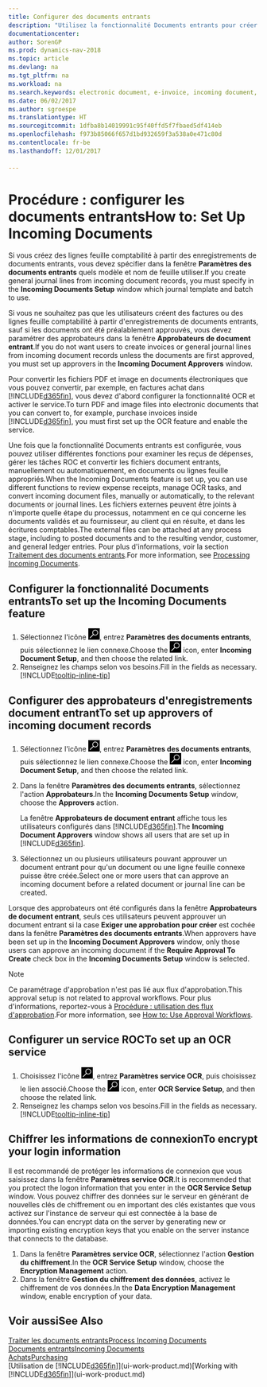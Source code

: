 ```yaml
---
title: Configurer des documents entrants
description: "Utilisez la fonctionnalité Documents entrants pour créer des documents électroniques, gérer des tâches OCR, importer des factures, et convertir des fichiers images."
documentationcenter: 
author: SorenGP
ms.prod: dynamics-nav-2018
ms.topic: article
ms.devlang: na
ms.tgt_pltfrm: na
ms.workload: na
ms.search.keywords: electronic document, e-invoice, incoming document, OCR, ecommerce, document exchange, import invoice
ms.date: 06/02/2017
ms.author: sgroespe
ms.translationtype: HT
ms.sourcegitcommit: 1dfba8b14019991c95f40ffd5f7fbaed5df414eb
ms.openlocfilehash: f973b85066f657d1bd932659f3a538a0e471c80d
ms.contentlocale: fr-be
ms.lasthandoff: 12/01/2017

---
```

# <a name="how-to-set-up-incoming-documents"></a><span data-ttu-id="05e4c-103">Procédure : configurer les documents entrants</span><span class="sxs-lookup"><span data-stu-id="05e4c-103">How to: Set Up Incoming Documents</span></span>
<span data-ttu-id="05e4c-104">Si vous créez des lignes feuille comptabilité à partir des enregistrements de documents entrants, vous devez spécifier dans la fenêtre **Paramètres des documents entrants** quels modèle et nom de feuille utiliser.</span><span class="sxs-lookup"><span data-stu-id="05e4c-104">If you create general journal lines from incoming document records, you must specify in the **Incoming Documents Setup** window which journal template and batch to use.</span></span>

<span data-ttu-id="05e4c-105">Si vous ne souhaitez pas que les utilisateurs créent des factures ou des lignes feuille comptabilité à partir d'enregistrements de documents entrants, sauf si les documents ont été préalablement approuvés, vous devez paramétrer des approbateurs dans la fenêtre **Approbateurs de document entrant**.</span><span class="sxs-lookup"><span data-stu-id="05e4c-105">If you do not want users to create invoices or general journal lines from incoming document records unless the documents are first approved, you must set up approvers in the **Incoming Document Approvers** window.</span></span>

<span data-ttu-id="05e4c-106">Pour convertir les fichiers PDF et image en documents électroniques que vous pouvez convertir, par exemple, en factures achat dans [!INCLUDE[d365fin](includes/d365fin_md.md)], vous devez d'abord configurer la fonctionnalité OCR et activer le service.</span><span class="sxs-lookup"><span data-stu-id="05e4c-106">To turn PDF and image files into electronic documents that you can convert to, for example, purchase invoices inside [!INCLUDE[d365fin](includes/d365fin_md.md)], you must first set up the OCR feature and enable the service.</span></span>

<span data-ttu-id="05e4c-107">Une fois que la fonctionnalité Documents entrants est configurée, vous pouvez utiliser différentes fonctions pour examiner les reçus de dépenses, gérer les tâches ROC et convertir les fichiers document entrants, manuellement ou automatiquement, en documents ou lignes feuille appropriés.</span><span class="sxs-lookup"><span data-stu-id="05e4c-107">When the Incoming Documents feature is set up, you can use different functions to review expense receipts, manage OCR tasks, and convert incoming document files, manually or automatically, to the relevant documents or journal lines.</span></span> <span data-ttu-id="05e4c-108">Les fichiers externes peuvent être joints à n'importe quelle étape du processus, notamment en ce qui concerne les documents validés et au fournisseur, au client qui en résulte, et dans les écritures comptables.</span><span class="sxs-lookup"><span data-stu-id="05e4c-108">The external files can be attached at any process stage, including to posted documents and to the resulting vendor, customer, and general ledger entries.</span></span> <span data-ttu-id="05e4c-109">Pour plus d'informations, voir la section [Traitement des documents entrants](across-process-income-documents.md).</span><span class="sxs-lookup"><span data-stu-id="05e4c-109">For more information, see [Processing Incoming Documents](across-process-income-documents.md).</span></span>

## <a name="to-set-up-the-incoming-documents-feature"></a><span data-ttu-id="05e4c-110">Configurer la fonctionnalité Documents entrants</span><span class="sxs-lookup"><span data-stu-id="05e4c-110">To set up the Incoming Documents feature</span></span>
1. <span data-ttu-id="05e4c-111">Sélectionnez l'icône ![Page ou état pour la recherche](media/ui-search/search_small.png "Page ou état pour la recherche"), entrez **Paramètres des documents entrants**, puis sélectionnez le lien connexe.</span><span class="sxs-lookup"><span data-stu-id="05e4c-111">Choose the ![Search for Page or Report](media/ui-search/search_small.png "Search for Page or Report icon") icon, enter **Incoming Document Setup**, and then choose the related link.</span></span>
2. <span data-ttu-id="05e4c-112">Renseignez les champs selon vos besoins.</span><span class="sxs-lookup"><span data-stu-id="05e4c-112">Fill in the fields as necessary.</span></span> [!INCLUDE[tooltip-inline-tip](includes/tooltip-inline-tip_md.md)]

## <a name="to-set-up-approvers-of-incoming-document-records"></a><span data-ttu-id="05e4c-113">Configurer des approbateurs d'enregistrements document entrant</span><span class="sxs-lookup"><span data-stu-id="05e4c-113">To set up approvers of incoming document records</span></span>
1. <span data-ttu-id="05e4c-114">Sélectionnez l'icône ![Page ou état pour la recherche](media/ui-search/search_small.png "Page ou état pour la recherche"), entrez **Paramètres des documents entrants**, puis sélectionnez le lien connexe.</span><span class="sxs-lookup"><span data-stu-id="05e4c-114">Choose the ![Search for Page or Report](media/ui-search/search_small.png "Search for Page or Report icon") icon, enter **Incoming Document Setup**, and then choose the related link.</span></span>  
2. <span data-ttu-id="05e4c-115">Dans la fenêtre **Paramètres des documents entrants**, sélectionnez l'action **Approbateurs**.</span><span class="sxs-lookup"><span data-stu-id="05e4c-115">In the **Incoming Documents Setup** window, choose the **Approvers** action.</span></span>

    <span data-ttu-id="05e4c-116">La fenêtre **Approbateurs de document entrant** affiche tous les utilisateurs configurés dans [!INCLUDE[d365fin](includes/d365fin_md.md)].</span><span class="sxs-lookup"><span data-stu-id="05e4c-116">The **Incoming Document Approvers** window shows all users that are set up in [!INCLUDE[d365fin](includes/d365fin_md.md)].</span></span>  
3. <span data-ttu-id="05e4c-117">Sélectionnez un ou plusieurs utilisateurs pouvant approuver un document entrant pour qu'un document ou une ligne feuille connexe puisse être créée.</span><span class="sxs-lookup"><span data-stu-id="05e4c-117">Select one or more users that can approve an incoming document before a related document or journal line can be created.</span></span>

<span data-ttu-id="05e4c-118">Lorsque des approbateurs ont été configurés dans la fenêtre **Approbateurs de document entrant**, seuls ces utilisateurs peuvent approuver un document entrant si la case **Exiger une approbation pour créer** est cochée dans la fenêtre **Paramètres des documents entrants**.</span><span class="sxs-lookup"><span data-stu-id="05e4c-118">When approvers have been set up in the **Incoming Document Approvers** window, only those users can approve an incoming document if the **Require Approval To Create** check box in the **Incoming Documents Setup** window is selected.</span></span>

> [!NOTE]  
>   <span data-ttu-id="05e4c-119">Ce paramétrage d'approbation n'est pas lié aux flux d'approbation.</span><span class="sxs-lookup"><span data-stu-id="05e4c-119">This approval setup is not related to approval workflows.</span></span> <span data-ttu-id="05e4c-120">Pour plus d'informations, reportez-vous à [Procédure : utilisation des flux d'approbation](across-how-use-approval-workflows.md).</span><span class="sxs-lookup"><span data-stu-id="05e4c-120">For more information, see [How to: Use Approval Workflows](across-how-use-approval-workflows.md).</span></span>

## <a name="to-set-up-an-ocr-service"></a><span data-ttu-id="05e4c-121">Configurer un service ROC</span><span class="sxs-lookup"><span data-stu-id="05e4c-121">To set up an OCR service</span></span>
1. <span data-ttu-id="05e4c-122">Choisissez l'icône ![Page ou état pour la recherche](media/ui-search/search_small.png "icône Page ou état pour la recherche"), entrez **Paramètres service OCR**, puis choisissez le lien associé.</span><span class="sxs-lookup"><span data-stu-id="05e4c-122">Choose the ![Search for Page or Report](media/ui-search/search_small.png "Search for Page or Report icon") icon, enter **OCR Service Setup**, and then choose the related link.</span></span>
2. <span data-ttu-id="05e4c-123">Renseignez les champs selon vos besoins.</span><span class="sxs-lookup"><span data-stu-id="05e4c-123">Fill in the fields as necessary.</span></span> [!INCLUDE[tooltip-inline-tip](includes/tooltip-inline-tip_md.md)]

## <a name="to-encrypt-your-login-information"></a><span data-ttu-id="05e4c-124">Chiffrer les informations de connexion</span><span class="sxs-lookup"><span data-stu-id="05e4c-124">To encrypt your login information</span></span>
<span data-ttu-id="05e4c-125">Il est recommandé de protéger les informations de connexion que vous saisissez dans la fenêtre **Paramètres service OCR**.</span><span class="sxs-lookup"><span data-stu-id="05e4c-125">It is recommended that you protect the logon information that you enter in the **OCR Service Setup** window.</span></span> <span data-ttu-id="05e4c-126">Vous pouvez chiffrer des données sur le serveur en générant de nouvelles clés de chiffrement ou en important des clés existantes que vous activez sur l'instance de serveur qui est connectée à la base de données.</span><span class="sxs-lookup"><span data-stu-id="05e4c-126">You can encrypt data on the server by generating new or importing existing encryption keys that you enable on the server instance that connects to the database.</span></span>

1. <span data-ttu-id="05e4c-127">Dans la fenêtre **Paramètres service OCR**, sélectionnez l'action **Gestion du chiffrement**.</span><span class="sxs-lookup"><span data-stu-id="05e4c-127">In the **OCR Service Setup** window, choose the **Encryption Management** action.</span></span>
2. <span data-ttu-id="05e4c-128">Dans la fenêtre **Gestion du chiffrement des données**, activez le chiffrement de vos données.</span><span class="sxs-lookup"><span data-stu-id="05e4c-128">In the **Data Encryption Management** window, enable encryption of your data.</span></span>

## <a name="see-also"></a><span data-ttu-id="05e4c-129">Voir aussi</span><span class="sxs-lookup"><span data-stu-id="05e4c-129">See Also</span></span>
[<span data-ttu-id="05e4c-130">Traiter les documents entrants</span><span class="sxs-lookup"><span data-stu-id="05e4c-130">Process Incoming Documents</span></span>](across-process-income-documents.md)  
[<span data-ttu-id="05e4c-131">Documents entrants</span><span class="sxs-lookup"><span data-stu-id="05e4c-131">Incoming Documents</span></span>](across-income-documents.md)  
[<span data-ttu-id="05e4c-132">Achats</span><span class="sxs-lookup"><span data-stu-id="05e4c-132">Purchasing</span></span>](purchasing-manage-purchasing.md)  
<span data-ttu-id="05e4c-133">[Utilisation de [!INCLUDE[d365fin](includes/d365fin_md.md)]](ui-work-product.md)</span><span class="sxs-lookup"><span data-stu-id="05e4c-133">[Working with [!INCLUDE[d365fin](includes/d365fin_md.md)]](ui-work-product.md)</span></span>


